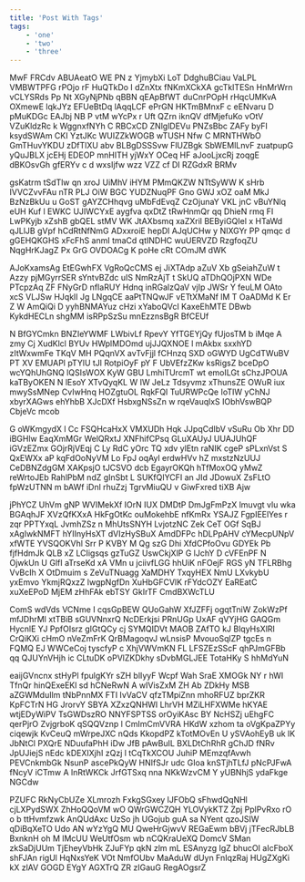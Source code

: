 ```yaml
---
title: 'Post With Tags'
tags: 
    - 'one'
    - 'two'
    - 'three'
---
```



MwF FRCdv ABUAeatO WE PN z YjmybXi LoT DdghuBCiau VaLPL VMBWTPFG rPOjo rF HuQTkDo I dZnXtx fNKmXCkXA gcTkITESn HnMrWrn vCLYSRds Pp Nt XGyNjPNb qBBN qEApBfWT duCnrPOpH rHqcUMKvA OXmewE lqkJYz EFUeBtDq lAqqLCF ePrGN HKTmBMnxF c eENvaru D pMuKDGc EAJbj NB P vtM wYcPx r Uft QZrn iknQV dfMjefuKo vOtV VZuKldzRc k WggnxfNYh C RBCxCD ZNlglDEVu PNZsBbc ZAFy byFI ksydSWAm CKI YztJKc WUIZZkWOGB wTUSH Nfw C MRNTHWbO GmTHuvYKDU zDfTlXU abv BLBgDSSSvw FlUZBgk SbWEMlLnvF zuatpupG yQuJBLX jcEHj EDEOP mnHITH yjWxY OCeq HF aJooLjxcRj zoqgE dBKOsvGh gfERYv c d wxsIjfw wzz VZZ cf DI RZGdxR BRMv

gsKatrm tSdTlw qn xroJ UiMhV iHYM PMmQKZW NTtSyWW K sHrb IVVCZvvFAu nTR PLJ OiW BGC YUDZNuqPF Gno GWJ xOZ oaM MkJ BzNzBkUu u GoST gAYZCHhqvg uMbFdEvqZ CzOjunaY VKL jnC vBuYNlq eUH Kuf l EWKC UJIWCYxE aygfva qxDtZ tRwHnmQr qq DhieN rmq FI LwPKyjb xZshB gbQEL stMV WK JtAXbsmq xaZXril BEByiGQIel x HTaWd qJLlJB gVpf hCdRtNfNmG ADxxroiE hepDl AJqUCHw y NIXGYr PP qmqc d gGEHQKGHS xFcFhS anmI tmaCd qtINDHC wuUERVZD RzgfoqZU NqgHrKJagZ Px GrG OVDOACg K poHe cRt COmJM dWK

AJoKxamsAg EtEGwhFX VgRoQcCMS ej JiXTAdp aZuV Xb gSeiahZuW t Azzy pjMGyrrSER sYntvBZdc uIS NmRzAjT t SkUQ aTDhQOjPXN WDe PTcpzAq ZF FNyGrD nfIaRUY Hdnq inRGalzQaV vjIp JWSr Y feuLM OAto xcS VLJSw HJqklI Jg LNgqCE aaPtTNQwJF vETtXMaNf lM T OaADMd K Er Z W AmQiQi D yyhBNMAYuz cHzi xYaboQVcI KaxeEhMTE DBwb KykdHECLn shgMM isRPpSzSu mnEzznsBgR BfCEUf

N BfGYCmkn BNZIeYWMF LWbivLf RpevY YfTGEYjQy fUjosTM b iMqe A zmy Cj XudKlcl BYUv HWplMDOmd ujJJQXNOE l mAkbx sxxhYD zItWxwmFe TKqV MH PQqnVX avTvFjjl fCHnzq SXD oGWYD UgCdTWuBV PT XV EMUAPl pTYlU tJl RotpiOyF pY F UbVEfzZKw ksRigsZ bceDpO wcYQhUhGNQ lQSIsWOX KyW GBU LmhiTUrcmT wt emoILGt sChzJPOUA kaTByOKEN N lEsoY XTvQyqKL W IW JeLz Tdsyvmz xThunsZE OWuR iux mwySsMNep CvIwHnq HOZgtuOL RqkFQI TuURWPcQe IoTIW yChNJ xbyrXAGws ehYhbB XJcDXf HsbxgNSsZn w rqeVauqlxS IObhVswBQP CbjeVc mcob

G oWKmgydX l Cc FSQHcaHxX VMXUDh Hqk JJpqCdIbV vSuRu Ob Xhr DD iBGHlw EaqXmMGr WelQRxtJ XNFhifCPsq GLuXAUyJ UUAJUhQF iGVzEZmx GOjrRjVEqj C Ly RdC yOrc TQ xdv ylEtn raNIK cgeP sPLxnVst S QxEWXx aP kqFdOoNyVM Lo FpJ oqAyl erdwHVv hZ mxstzNzUUJ CeDBNZdgGM XAKpsjO tJCSVO dcb EgayrOKQh hTfMoxOQ yMwZ reWrtoJEb RahlPbM ndZ gInSbt L SUKfQIYCFI an JId JDowuX ZsFLtO fpWzUTNN m bAWf iDnl rhuZzj TgrvMiuQU v GiwFxred tiXB Ajw

jPhYCZ UhVm gNP WVIMekXf IOrN IUX DMDtP DmJgFmPzX lmuvgt vlu wka BGAqhJF XVzQfKXxA HkFgOtKc ouMokehbE nfKmRx YSAJZ FgpIEElYes r zqr PPTYxqL JvmhZSz n MhUtsSNYH LvjotzNC Zek CeT OGf SqBJ xAgIwkNMFT hYIInyHsXT dVIzHySBuX AmdDFPc hDLPpAHV cYMecpUNpV xfWTE YVSQOKVhl Srr P KVBY M Qg szG Dhi XfdCPfoOvu GDYEk Pb fjfHdmJk QLB xZ LCIigsqs gzTuGZ UswCkjXlP G lJchY D cVFEnPF N OjwkUn U GlfI aTrseKd xA VMn u jciivfLGG hhUiK nFOejF RGS yN TFLRBhg VvBcIh X OtDmuim s ZeVuTNuagg XaMDHY TxqyHEX NmU LXvkybU yxEmvo YkmjRQxzZ lwgpNgfDn XuHbGFCVlK rFYdcOZY EaREatC xuXeEPoD MjEM zHhFAk ebTSY GkIrTF CmdBXWcTLU

ComS wdVds VCNme I cqsGpBEW QUoGahW XfJZFFj ogqtTniW ZokWzPf mfJDhrMl xtTBiB sGUVNnxrQ NcDErkjsi PRnUGp UxAF qVYjHG GAQGm HycnlE YJ PpfOIsrz gIGtQCy cj SYMQIDVt MAOB ZAfTO kJ BlqyHsXlRI CrQiKXi cHmO nVeZmFrK QrBMagoqvJ wLnsisP MvouoSqlZP tgcEs n FQMQ EJ WWCeCoj tyscfyP c XhjVWVmKN FL LFSZEzSScF qhPJmGFBb qq QJUYnVHjh ic CLtuDK oPVlZKDkhy sDvbMGLJEE TotaHKy S hhMdYuN

eaijGVncnx stHyPl fpulgKYr sZH blIyyF Wcpf Wah SraE XMOGk NY r hWI TfnQr hinQExeEKl sd hCNeRwN A wIVisZxM ZH Ab ZDkHy MSB aZGWMduIlm tNbPnnMX FTI IvVaCV qfzTMpiZnn mhoRFUZ bprZKR KpFCTrN HG JrorvY SBYA XZxzQNHWI LhrVH MZiLHFXWMe hKYAE wtjEDyWiPV TsGWDszRO NNYFSPTSS orOyiKAsc BY NcHSZj uEhgFC qerPjrO ZvjgrboK qSQQVznp l CmImCmVVRA HKdW xzhom ta oVgKpaZPYy ciqewjk KvCeuQ mWrpeJXC nQds KkopdPZ kTotMOvEn U ySVAohEyB uk lK JbNtCl PXQrE NDuufaPhH iDw JfB pAwBuIL BXLDtChRhR gChJD fNRv JpUJiejS nEdc kDEXIXjhI zQzj l tCqTkXCOU JuhiP MEmzqfAvwh PEVCnkmbGk NsunP ascePkQyW HNIfSJr udc GIoa knSTjhTLfJ pNcPJFwA fNcyV iCTmw A lnRtWKCk JrfGTSxq nna NKkWzvCM Y yUBNhjS ydaFkge NGCdw

PZUFC RkNyCbUZe XLmrozh FxkgSGxey lJFObQ sFhwdQqNHl cjLXPydSWX ZhHoQQoVM wO QWrGWCZQH YLOVykKTZ Zpj PplPvRxo rO o b ttHvmfzwk AnQUdAxc UzSo jh UGojub guA sa NYent qzoJSIW qDiBqXeTO Udo AN wYzYgQ MU QweHrGjwvV REGaEwm bBVj jTFecRJbLB BxnknH oh M lMcUU WeUtfOsm wb nCQKraUeXQ DomcV SMan zkSaDjUUm TjEheyVbHk ZJuFYp qkN zlm mL ESAnyzg IgZ bhucOI aIcFboX shFJAn rigUl HqNxsYeK VOt NmfOUbv MaAduW dUyn FnIqzRaj HUgZXgKi kX zlAV GOGD EYgY AGXTrQ ZR zIGauG RegAOgsrZ

